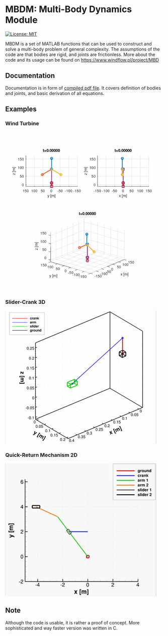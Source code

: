 # MBDM: Multi-Body Dynamics Module

[![License: MIT](https://img.shields.io/badge/License-MIT-yellow.svg)](https://opensource.org/licenses/MIT)

MBDM is a set of MATLAB functions that can be used to construct and solve a multi-body problem of general complexity. The assumptions of the code are that bodies are rigid, and joints are frictionless. More about the code and its usage can be found on https://www.windflow.pl/project/MBD  

## Documentation

Documentation is in form of [compiled pdf file](./DOCS/TN_MBDM.pdf).
It covers definition of bodies and joints, and basic derivation of all equations. 

## Examples

### Wind Turbine
![](gifs/WindTubine_Kinematic_2.gif)

### Slider-Crank 3D
![](gifs/Slider_Crank_3D_Kinematic.gif)

### Quick-Return Mechanism 2D
![](gifs/Quick_Return_Kinematic.gif)

## Note

Although the code is usable, it is rather a proof of concept. More sophisticated and way faster version was written in C.
